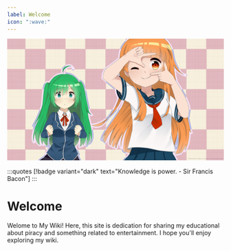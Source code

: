 ```yaml
---
label: Welcome
icon: ":wave:"
---
```


![](/static/cover.jpg)

<style>
    .quotes {
        text-align: center;
        padding-bottom: 3px;
        margin-top: 20px;
    }
</style>

:::quotes
[!badge variant="dark" text="Knowledge is power. - Sir Francis Bacon"]
:::

# Welcome

Welome to My Wiki! Here, this site is dedication for sharing my educational about piracy and something related to entertainment. I hope you'll enjoy exploring my wiki.
